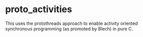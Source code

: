 # proto_activities

This uses the protothreads approach to enable activity oriented synchronous programming (as promoted by Blech) in pure C.
